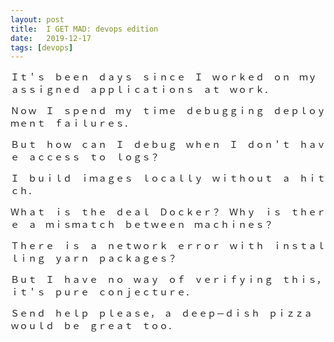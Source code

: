 ```yaml
---
layout: post
title:  I GET MAD: devops edition
date:   2019-12-17
tags: [devops]
---
```

Ｉｔ＇ｓ　ｂｅｅｎ　ｄａｙｓ　ｓｉｎｃｅ　Ｉ　ｗｏｒｋｅｄ　ｏｎ　ｍｙ　ａｓｓｉｇｎｅｄ　ａｐｐｌｉｃａｔｉｏｎｓ　ａｔ　ｗｏｒｋ．

Ｎｏｗ　Ｉ　ｓｐｅｎｄ　ｍｙ　ｔｉｍｅ　ｄｅｂｕｇｇｉｎｇ　ｄｅｐｌｏｙｍｅｎｔ　ｆａｉｌｕｒｅｓ．

Ｂｕｔ　ｈｏｗ　ｃａｎ　Ｉ　ｄｅｂｕｇ　ｗｈｅｎ　Ｉ　ｄｏｎ＇ｔ　ｈａｖｅ　ａｃｃｅｓｓ　ｔｏ　ｌｏｇｓ？

Ｉ　ｂｕｉｌｄ　ｉｍａｇｅｓ　ｌｏｃａｌｌｙ　ｗｉｔｈｏｕｔ　ａ　ｈｉｔｃｈ．

Ｗｈａｔ　ｉｓ　ｔｈｅ　ｄｅａｌ　Ｄｏｃｋｅｒ？　Ｗｈｙ　ｉｓ　ｔｈｅｒｅ　ａ　ｍｉｓｍａｔｃｈ　ｂｅｔｗｅｅｎ　ｍａｃｈｉｎｅｓ？

Ｔｈｅｒｅ　ｉｓ　ａ　ｎｅｔｗｏｒｋ　ｅｒｒｏｒ　ｗｉｔｈ　ｉｎｓｔａｌｌｉｎｇ　ｙａｒｎ　ｐａｃｋａｇｅｓ？

Ｂｕｔ　Ｉ　ｈａｖｅ　ｎｏ　ｗａｙ　ｏｆ　ｖｅｒｉｆｙｉｎｇ　ｔｈｉｓ，　ｉｔ＇ｓ　ｐｕｒｅ　ｃｏｎｊｅｃｔｕｒｅ．

Ｓｅｎｄ　ｈｅｌｐ　ｐｌｅａｓｅ，　ａ　ｄｅｅｐ－ｄｉｓｈ　ｐｉｚｚａ　ｗｏｕｌｄ　ｂｅ　ｇｒｅａｔ　ｔｏｏ．
